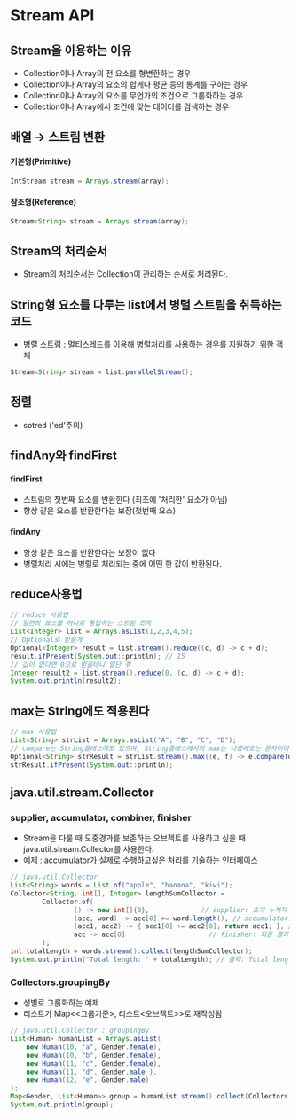 # Stream API
## Stream을 이용하는 이유
- Collection이나 Array의 전 요소를 형변환하는 경우
- Collection이나 Array의 요소의 합게나 평균 등의 통계를 구하는 경우
- Collection이나 Array의 요소를 무언가의 조건으로 그룹화하는 경우
- Collection이나 Array에서 조건에 맞는 데이터를 검색하는 경우

## 배열 → 스트림 변환
#### 기본형(Primitive)
```java
IntStream stream = Arrays.stream(array);
```
#### 참조형(Reference)
```java
Stream<String> stream = Arrays.stream(array);
```

## Stream의 처리순서
- Stream의 처리순서는 Collection이 관리하는 순서로 처리된다.

## String형 요소를 다루는 list에서 병렬 스트림을 취득하는 코드
- 병렬 스트림 : 멀티스레드를 이용해 병럴처리를 사용하는 경우를 지원하기 위한 객체
```java
Stream<String> stream = list.parallelStream();
```

## 정렬
- sotred ('ed'주의)

## findAny와 findFirst
#### findFirst
- 스트림의 첫번째 요소를 반환한다 (최초에 '처리한' 요소가 아님)
- 항상 같은 요소를 반환한다는 보장(첫번째 요소)
#### findAny
- 항상 같은 요소를 반환한다는 보장이 없다
- 병렬처리 시에는 병렬로 처리되는 중에 어떤 한 값이 반환된다.

## reduce사용법
```java
// reduce 사용법
// 일련의 요소를 하나로 통합하는 스트림 조작
List<Integer> list = Arrays.asList(1,2,3,4,5);
// Optional로 받을게
Optional<Integer> result = list.stream().reduce((c, d) -> c + d);
result.ifPresent(System.out::println); // 15
// 값이 없다면 0으로 받을테니 일단 줘
Integer result2 = list.stream().reduce(0, (c, d) -> c + d);
System.out.println(result2);
```

## max는 String에도 적용된다
```java
// max 사용법
List<String> strList = Arrays.asList("A", "B", "C", "D");
// compare는 String클래스에도 있으며, String클래스에서의 max는 나중에오는 문자이다
Optional<String> strResult = strList.stream().max((e, f) -> e.compareTo(f));
strResult.ifPresent(System.out::println);    
```

## java.util.stream.Collector
### supplier, accumulator, combiner, finisher
- Stream을 다룰 때 도중경과를 보존하는 오브젝트를 사용하고 싶을 때 java.util.stream.Collector를 사용한다.
- 예제 : accumulator가 실제로 수행하고싶은 처리를 기술하는 인터페이스
```java
// java.util.Collector
List<String> words = List.of("apple", "banana", "kiwi");
Collector<String, int[], Integer> lengthSumCollector =
        Collector.of(
                () -> new int[]{0},             // supplier: 초기 누적자 (길이 1의 int 배열)
                (acc, word) -> acc[0] += word.length(), // accumulator: 각 단어의 길이를 누적
                (acc1, acc2) -> { acc1[0] += acc2[0]; return acc1; }, // combiner: 병렬 처리 결과 병합
                acc -> acc[0]                     // finisher: 최종 결과 변환
        );
int totalLength = words.stream().collect(lengthSumCollector);
System.out.println("Total length: " + totalLength); // 출력: Total length: 15
```
### Collectors.groupingBy
- 성별로 그룹화하는 예제 
- 리스트가 Map<<그룹기준>, 리스트<오브젝트>>로 재작성됨
```java
// java.util.Collector : groupingBy
List<Human> humanList = Arrays.asList(
    new Human(10, "a", Gender.female),
    new Human(10, "b", Gender.female),
    new Human(11, "c", Gender.female),
    new Human(11, "d", Gender.male ),
    new Human(12, "e", Gender.male)
);
Map<Gender, List<Human>> group = humanList.stream().collect(Collectors.groupingBy(Human::getGender));
System.out.println(group);
```